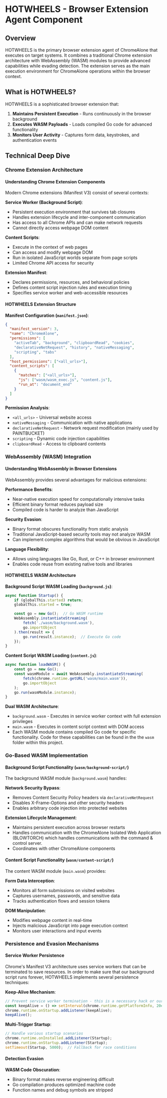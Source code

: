 # HOTWHEELS - Browser Extension Agent Component

## Overview
HOTWHEELS is the primary browser extension agent of ChromeAlone that executes on target systems. It combines a traditional Chrome extension architecture with WebAssembly (WASM) modules to provide advanced capabilities while evading detection. The extension serves as the main execution environment for ChromeAlone operations within the browser context.

## What is HOTWHEELS?

HOTWHEELS is a sophisticated browser extension that:
1. **Maintains Persistent Execution** - Runs continuously in the browser background
2. **Executes WASM Payloads** - Loads compiled Go code for advanced functionality
3. **Monitors User Activity** - Captures form data, keystrokes, and authentication events

## Technical Deep Dive

### Chrome Extension Architecture

#### Understanding Chrome Extension Components

Modern Chrome extensions (Manifest V3) consist of several contexts:

**Service Worker (Background Script)**:
- Persistent execution environment that survives tab closures
- Handles extension lifecycle and inter-component communication
- Has access to all Chrome APIs and can make network requests
- Cannot directly access webpage DOM content

**Content Scripts**:
- Execute in the context of web pages
- Can access and modify webpage DOM
- Run in isolated JavaScript worlds separate from page scripts
- Limited Chrome API access for security

**Extension Manifest**:
- Declares permissions, resources, and behavioral policies
- Defines content script injection rules and execution timing
- Specifies service worker and web-accessible resources

#### HOTWHEELS Extension Structure

**Manifest Configuration (`manifest.json`)**:
```json
{
  "manifest_version": 3,
  "name": "ChromeAlone",
  "permissions": [
    "activeTab", "background", "clipboardRead", "cookies", 
    "declarativeNetRequest", "history", "nativeMessaging", 
    "scripting", "tabs"
  ],
  "host_permissions": ["<all_urls>"],
  "content_scripts": [
    {
      "matches": ["<all_urls>"],
      "js": ["wasm/wasm_exec.js", "content.js"],
      "run_at": "document_end"
    }
  ]
}
```

**Permission Analysis**:
- `<all_urls>` - Universal website access
- `nativeMessaging` - Communication with native applications
- `declarativeNetRequest` - Network request modification (mainly used by PAINTBUCKET)
- `scripting` - Dynamic code injection capabilities
- `clipboardRead` - Access to clipboard contents

### WebAssembly (WASM) Integration

#### Understanding WebAssembly in Browser Extensions

WebAssembly provides several advantages for malicious extensions:

**Performance Benefits**:
- Near-native execution speed for computationally intensive tasks
- Efficient binary format reduces payload size
- Compiled code is harder to analyze than JavaScript

**Security Evasion**:
- Binary format obscures functionality from static analysis
- Traditional JavaScript-based security tools may not analyze WASM
- Can implement complex algorithms that would be obvious in JavaScript

**Language Flexibility**:
- Allows using languages like Go, Rust, or C++ in browser environment
- Enables code reuse from existing native tools and libraries

#### HOTWHEELS WASM Architecture

**Background Script WASM Loading (`background.js`)**:
```javascript
async function Startup() {
    if (globalThis.started) return;
    globalThis.started = true;

    const go = new Go();  // Go WASM runtime
    WebAssembly.instantiateStreaming(
        fetch('./wasm/background.wasm'), 
        go.importObject
    ).then(result => {
        go.run(result.instance);  // Execute Go code
    });
}
```

**Content Script WASM Loading (`content.js`)**:
```javascript
async function loadWASM() {
    const go = new Go();
    const wasmModule = await WebAssembly.instantiateStreaming(
        fetch(chrome.runtime.getURL('wasm/main.wasm')),
        go.importObject
    );
    go.run(wasmModule.instance);
}
```

**Dual WASM Architecture**:
- `background.wasm` - Executes in service worker context with full extension privileges
- `main.wasm` - Executes in content script context with DOM access
- Each WASM module contains compiled Go code for specific functionality. Code for these capabilities can be found in the the `wasm` folder within this project.

### Go-Based WASM Implementation

#### Background Script Functionality (`wasm/background-script/`)

The background WASM module (`background.wasm`) handles:

**Network Security Bypass**:
- Removes Content Security Policy headers via `declarativeNetRequest`
- Disables X-Frame-Options and other security headers
- Enables arbitrary code injection into protected websites

**Extension Lifecycle Management**:
- Maintains persistent execution across browser restarts
- Handles communication with the ChromeAlone Isolated Web Application (BLOWTORCH) which handles communications with the command & control server.
- Coordinates with other ChromeAlone components

#### Content Script Functionality (`wasm/content-script/`)

The content WASM module (`main.wasm`) provides:

**Form Data Interception**:
- Monitors all form submissions on visited websites
- Captures usernames, passwords, and sensitive data
- Tracks authentication flows and session tokens

**DOM Manipulation**:
- Modifies webpage content in real-time
- Injects malicious JavaScript into page execution context
- Monitors user interactions and input events

### Persistence and Evasion Mechanisms

#### Service Worker Persistence

Chrome's Manifest V3 architecture uses service workers that can be terminated to save resources. In order to make sure that our background script runs forever, HOTWHEELS implements several persistence techniques:

**Keep-Alive Mechanism**:
```javascript
// Prevent service worker termination - this is a necessary hack or our worker will be suspended
const keepAlive = () => setInterval(chrome.runtime.getPlatformInfo, 20e3);
chrome.runtime.onStartup.addListener(keepAlive);
keepAlive();
```

**Multi-Trigger Startup**:
```javascript
// Handle various startup scenarios
chrome.runtime.onInstalled.addListener(Startup);
chrome.runtime.onStartup.addListener(Startup);
setTimeout(Startup, 5000);  // Fallback for race conditions
```

#### Detection Evasion

**WASM Code Obscuration**:
- Binary format makes reverse engineering difficult
- Go compilation produces optimized machine code
- Function names and debug symbols are stripped